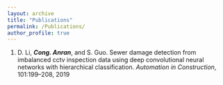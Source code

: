 ```yaml
---
layout: archive
title: "Publications"
permalink: /Publications/
author_profile: true
---
```


1. D. Li, ***Cong. Anran***, and S. Guo. Sewer damage detection from imbalanced cctv inspection data using deep
convolutional neural networks with hierarchical classification. *Automation in Construction*, 101:199–208, 2019

